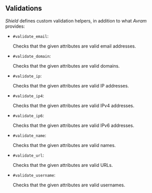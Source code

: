 ## Validations

*Shield* defines custom validation helpers, in addition to what *Avram* provides:

- `#validate_email`:

  Checks that the given attributes are valid email addresses.

- `#validate_domain`:

  Checks that the given attributes are valid domains.

- `#validate_ip`:

  Checks that the given attributes are valid IP addresses.

- `#validate_ip4`:

  Checks that the given attributes are valid IPv4 addresses.

- `#validate_ip6`:

  Checks that the given attributes are valid IPv6 addresses.

- `#validate_name`:

  Checks that the given attributes are valid names.

- `#validate_url`:

  Checks that the given attributes are valid URLs.

- `#validate_username`:

  Checks that the given attributes are valid usernames.
